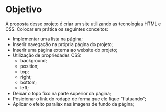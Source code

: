 # Objetivo
  A proposta desse projeto é criar um site utilizando as tecnologias HTML e CSS. Colocar em prática os seguintes conceitos:
  
- Implementar uma lista na página;
- Inserir navegação na própria página do projeto;
- Inserir uma página externa ao website do projeto;
- Utilização de propriedades CSS:
  - background;
  - position;
  - top;
  - right;
  - bottom;
  - left;
- Deixar o topo fixo na parte superior da página;
- Posicionar o link do rodapé de forma que ele fique "flutuando";
- Aplicar o efeito parallax nas imagens de fundo da página;
